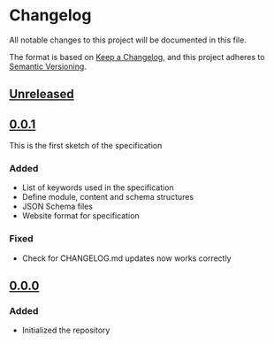 <!-- markdownlint-configure-file
{
  "no-duplicate-heading": false
}
-->
# Changelog

All notable changes to this project will be documented in this file.

The format is based on [Keep a Changelog](https://keepachangelog.com/en/1.0.0/),
and this project adheres to [Semantic Versioning](https://semver.org/spec/v2.0.0.html).

## [Unreleased](https://github.com/powerd6/spec/compare/v0.0.1...HEAD)

## [0.0.1](https://github.com/powerd6/spec/compare/v0.0.0...v0.0.1)

This is the first sketch of the specification

### Added

- List of keywords used in the specification
- Define module, content and schema structures
- JSON Schema files
- Website format for specification

### Fixed

- Check for CHANGELOG.md updates now works correctly

## [0.0.0](https://github.com/powerd6/spec/releases/tag/v0.0.0)

### Added

- Initialized the repository
